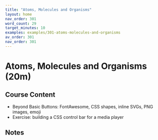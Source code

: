 ```yaml
---
title: "Atoms, Molecules and Organisms"
layout: home
nav_order: 301
word_count: 29
target_minutes: 10
examples: examples/301-atoms-molecules-and-organisms
av_order: 301
nav_order: 301
---
```

# Atoms, Molecules and Organisms (20m)

## Course Content

- Beyond Basic Buttons: FontAwesome, CSS shapes, inline SVGs, PNG images, emoji
- Exercise: building a CSS control bar for a media player

## Notes













